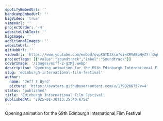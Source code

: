 ```yaml
---
spotifyEmbedUrl: ''
bandcampEmbedUrl: ''
bigVideo: 'true'
vimeoUrl: ''
projectOrder: '-4'
websiteLinkText: ''
bigImage: ''
additionalImages: ''
websiteUrl: ''
gitHubUrl: ''
videoUrl: 'https://www.youtube.com/embed/qvpXGTD3Xsw?si=XRVAEpHyZYrnDqOQ'
projectTags: [{"value":"soundtrack","label":"Soundtrack"}]
coverImage: '/images/eiff-2-gzMj.webp'
description: 'Opening animation for the 69th Edinburgh International Film Festival'
slug: 'edinburgh-international-film-festival'
author:
  name: 'Jeff T Byrd'
  picture: 'https://avatars.githubusercontent.com/u/179826675?v=4'
status: 'published'
title: 'Edinburgh International Film Festival'
publishedAt: '2025-01-30T13:35:40.675Z'
---
```


Opening animation for the 69th Edinburgh International Film Festival